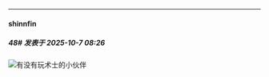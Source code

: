 ﻿
*****

####  shinnfin  
##### 48#       发表于 2025-10-7 08:26

<img src="https://static.stage1st.com/image/smiley/face2017/009.gif" referrerpolicy="no-referrer">有没有玩术士的小伙伴

